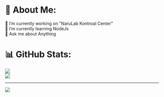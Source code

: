 # 💫 About Me:
🔭 I’m currently working on "NaruLab Kontroal Center"<br>🌱 I’m currently learning NodeJs<br>💬 Ask me about Anything

# 📊 GitHub Stats:

![](https://github-readme-streak-stats.herokuapp.com/?user=1maan&theme=dark&hide_border=false)<br/>
![](https://github-readme-stats.vercel.app/api/top-langs/?username=1maan&theme=dark&hide_border=false&include_all_commits=true&count_private=true&layout=compact)


---
[![](https://visitcount.itsvg.in/api?id=1maan&icon=5&color=0)](https://visitcount.itsvg.in)

